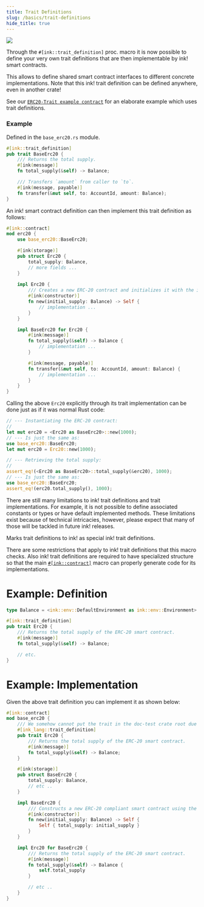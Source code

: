 ```yaml
---
title: Trait Definitions
slug: /basics/trait-definitions
hide_title: true
---
```


<img src="/img/title/text/trait.svg" className="titlePic" />

Through the `#[ink::trait_definition]` proc. macro it is now possible to define your very own trait definitions that are then implementable by ink! smart contracts.

This allows to define shared smart contract interfaces to different concrete implementations.
Note that this ink! trait definition can be defined anywhere, even in another crate!

See our [`ERC20-Trait example contract`](https://github.com/use-ink/ink-examples/blob/main/trait-erc20/lib.rs) 
for an elaborate example which uses trait definitions.

### Example

Defined in the `base_erc20.rs` module.

```rust
#[ink::trait_definition]
pub trait BaseErc20 {
    /// Returns the total supply.
    #[ink(message)]
    fn total_supply(&self) -> Balance;

    /// Transfers `amount` from caller to `to`.
    #[ink(message, payable)]
    fn transfer(&mut self, to: AccountId, amount: Balance);
}
```

An ink! smart contract definition can then implement this trait definition as follows:

```rust
#[ink::contract]
mod erc20 {
    use base_erc20::BaseErc20;

    #[ink(storage)]
    pub struct Erc20 {
        total_supply: Balance,
        // more fields ...
    }
    
    impl Erc20 {
        /// Creates a new ERC-20 contract and initializes it with the initial supply for the instantiator.
        #[ink(constructor)]
        fn new(initial_supply: Balance) -> Self {
            // implementation ...
        }
    }

    impl BaseErc20 for Erc20 {
        #[ink(message)]
        fn total_supply(&self) -> Balance {
            // implementation ...
        }

        #[ink(message, payable)]
        fn transfer(&mut self, to: AccountId, amount: Balance) {
            // implementation ...
        }
    }
}
```

Calling the above `Erc20` explicitly through its trait implementation can be done just as if it was normal Rust code:

```rust
// --- Instantiating the ERC-20 contract:
//
let mut erc20 = <Erc20 as BaseErc20>::new(1000);
// --- Is just the same as:
use base_erc20::BaseErc20;
let mut erc20 = Erc20::new(1000);

// --- Retrieving the total supply:
//
assert_eq!(<Erc20 as BaseErc20>::total_supply(&erc20), 1000);
// --- Is just the same as:
use base_erc20::BaseErc20;
assert_eq!(erc20.total_supply(), 1000);
```

There are still many limitations to ink! trait definitions and trait implementations.
For example, it is not possible to define associated constants or types or have default implemented methods.
These limitations exist because of technical intricacies, however, please expect that many of those will be tackled in future ink! releases.




Marks trait definitions to ink! as special ink! trait definitions.

There are some restrictions that apply to ink! trait definitions that
this macro checks. Also ink! trait definitions are required to have specialized
structure so that the main [`#[ink::contract]`](https://docs.rs/ink/4.0.0/ink/attr.contract.html) macro can
properly generate code for its implementations.

# Example: Definition

```rust
type Balance = <ink::env::DefaultEnvironment as ink::env::Environment>::Balance;

#[ink::trait_definition]
pub trait Erc20 {
    /// Returns the total supply of the ERC-20 smart contract.
    #[ink(message)]
    fn total_supply(&self) -> Balance;

    // etc.
}
```

# Example: Implementation

Given the above trait definition you can implement it as shown below:

```rust
#[ink::contract]
mod base_erc20 {
    /// We somehow cannot put the trait in the doc-test crate root due to bugs.
    #[ink_lang::trait_definition]
    pub trait Erc20 {
        /// Returns the total supply of the ERC-20 smart contract.
        #[ink(message)]
        fn total_supply(&self) -> Balance;
    }

    #[ink(storage)]
    pub struct BaseErc20 {
        total_supply: Balance,
        // etc ..
    }

    impl BaseErc20 {
        /// Constructs a new ERC-20 compliant smart contract using the initial supply.
        #[ink(constructor)]
        fn new(initial_supply: Balance) -> Self {
            Self { total_supply: initial_supply }
        }
    }

    impl Erc20 for BaseErc20 {
        /// Returns the total supply of the ERC-20 smart contract.
        #[ink(message)]
        fn total_supply(&self) -> Balance {
            self.total_supply
        }

        // etc ..
    }
}
```


